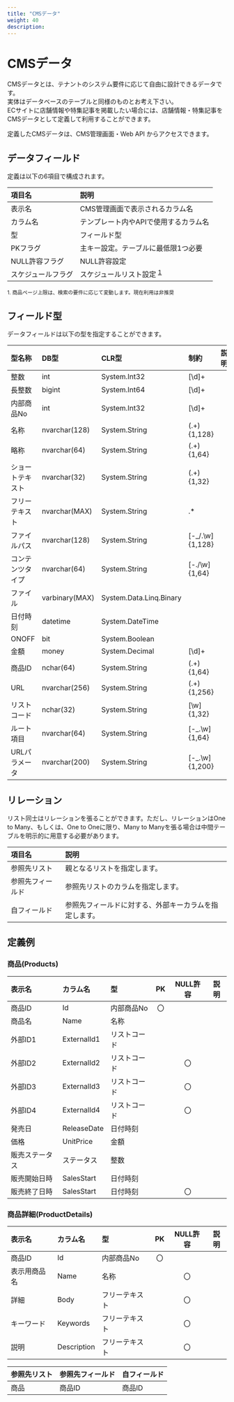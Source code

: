 ```yaml
---
title: "CMSデータ"
weight: 40
description: 
---
```


# CMSデータ
CMSデータとは、テナントのシステム要件に応じて自由に設計できるデータです。  
実体はデータベースのテーブルと同様のものとお考え下さい。  
ECサイトに店舗情報や特集記事を掲載したい場合には、店舗情報・特集記事をCMSデータとして定義して利用することができます。

定義したCMSデータは、CMS管理画面・Web API からアクセスできます。

## データフィールド
定義は以下の6項目で構成されます。

|       項目名       |                            説明                             |
| :----------------- | :---------------------------------------------------------- |
| 表示名             | CMS管理画面で表示されるカラム名                             |
| カラム名           | テンプレート内やAPIで使用するカラム名                       |
| 型                 | フィールド型                                                |
| PKフラグ           | 主キー設定。テーブルに最低限1つ必要                         |
| NULL許容フラグ     | NULL許容設定                                                |
| スケジュールフラグ | スケジュールリスト設定 <sup>[1](cms#note1)</sup> |

<small id="note1">1. 商品ページ上限は、検索の要件に応じて変動します。現在利用は非推奨</small>  


## フィールド型

データフィールドは以下の型を指定することができます。

|      型名称      |      DB型      |          CLR型          |      制約       | 説明 |
| :--------------- | :------------- | :---------------------- | :-------------- | :--- |
| 整数             | int            | System.Int32            | [\d]+           |      |
| 長整数           | bigint         | System.Int64            | [\d]+           |      |
| 内部商品No       | int            | System.Int32            | [\d]+           |      |
| 名称             | nvarchar(128)  | System.String           | (.+){1,128}     |      |
| 略称             | nvarchar(64)   | System.String           | (.+){1,64}      |      |
| ショートテキスト | nvarchar(32)   | System.String           | (.+){1,32}      |      |
| フリーテキスト   | nvarchar(MAX)  | System.String           | .*              |      |
| ファイルパス     | nvarchar(128)  | System.String           | [-_/.\w]{1,128} |      |
| コンテンツタイプ | nvarchar(64)   | System.String           | [-./\w]{1,64}   |      |
| ファイル         | varbinary(MAX) | System.Data.Linq.Binary |                 |      |
| 日付時刻         | datetime       | System.DateTime         |                 |      |
| ONOFF            | bit            | System.Boolean          |                 |      |
| 金額             | money          | System.Decimal          | [\d]+           |      |
| 商品ID           | nchar(64)      | System.String           | (.+){1,64}      |      |
| URL              | nvarchar(256)  | System.String           | (.+){1,256}     |      |
| リストコード     | nchar(32)      | System.String           | [\w]{1,32}      |      |
| ルート項目       | nvarchar(64)   | System.String           | [-_.\w]{1,64}   |      |
| URLパラメータ    | nvarchar(200)  | System.String           | [-_.\w]{1,200}  |      |

## リレーション

リスト同士はリレーションを張ることができます。ただし、リレーションはOne to Many、もしくは、One to Oneに限り、Many to Manyを張る場合は中間テーブルを明示的に用意する必要があります。

|      項目名      |                          説明                          |
| :--------------- | :----------------------------------------------------- |
| 参照先リスト     | 親となるリストを指定します。                           |
| 参照先フィールド | 参照先リストのカラムを指定します。                     |
| 自フィールド     | 参照先フィールドに対する、外部キーカラムを指定します。 |

## 定義例

### 商品(Products)

|     表示名     |  カラム名   |      型      |  PK   | NULL許容 | 説明  |
| :------------- | :---------- | :----------- | :---: | :------: | :---: |
| 商品ID         | Id          | 内部商品No   |  〇   |          |       |
| 商品名         | Name        | 名称         |       |          |       |
| 外部ID1        | ExternalId1 | リストコード |       |          |       |
| 外部ID2        | ExternalId2 | リストコード |       |    〇    |       |
| 外部ID3        | ExternalId3 | リストコード |       |    〇    |       |
| 外部ID4        | ExternalId4 | リストコード |       |    〇    |       |
| 発売日         | ReleaseDate | 日付時刻     |       |          |       |
| 価格           | UnitPrice   | 金額         |       |          |       |
| 販売ステータス | ステータス  | 整数         |       |          |       |
| 販売開始日時   | SalesStart  | 日付時刻     |       |          |       |
| 販売終了日時   | SalesStart  | 日付時刻     |       |    〇    |       |

### 商品詳細(ProductDetails)

|    表示名    |  カラム名   |       型       |  PK   | NULL許容 | 説明  |
| :----------- | :---------- | :------------- | :---: | :------: | :---: |
| 商品ID       | Id          | 内部商品No     |  〇   |          |       |
| 表示用商品名 | Name        | 名称           |       |    〇    |       |
| 詳細         | Body        | フリーテキスト |       |    〇    |       |
| キーワード   | Keywords    | フリーテキスト |       |    〇    |       |
| 説明         | Description | フリーテキスト |       |    〇    |       |

| 参照先リスト | 参照先フィールド | 自フィールド |
| :----------- | :--------------- | :----------- |
| 商品         | 商品ID           | 商品ID       |




